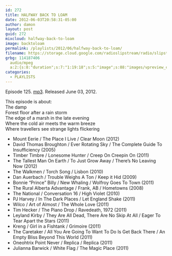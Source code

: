 ```yaml
---
id: 272
title: HALFWAY BACK TO LOAM
date: 2012-06-03T20:58:31-05:00
author: damon
layout: post
guid: 272
mixcloud: halfway-back-to-loam
image: backtoloam
permalink: /playlists/2012/06/halfway-back-to-loam/
filename: https://storage.cloud.google.com/radioslipstream/radio/slipstream-125.mp3
grbg: 114187406
  audio/mpeg
  a:2:{s:8:"duration";s:7:"1:19:18";s:5:"image";s:88:"images/vpreview_center.png";}
categories:
  - PLAYLISTS
---
```


Episode 125. [mp3](https://storage.cloud.google.com/radioslipstream/radio/slipstream-125.mp3). Released June 03, 2012.

This episode is about:  
The damp  
Forest floor after a rain storm  
The edge of a marsh in the late evening  
Where the cold air meets the warm breeze  
Where travellers see strange lights flickering

- Mount Eerie / The Place I Live / Clear Moon (2012)
- David Thomas Broughton / Ever Rotating Sky / The Complete Guide To Insufficiency (2005)
- Timber Timbre / Lonesome Hunter / Creep On Creepin On (2011)
- The Tallest Man On Earth / To Just Grow Away / There’s No Leaving Now (2012)
- The Walkmen / Torch Song / Lisbon (2010)
- Dan Auerbach / Trouble Weighs A Ton / Keep it Hid (2009)
- Bonnie “Prince” Billy / New Whaling / Wolfroy Goes To Town (2011)
- The Rural Alberta Advantage / Frank, AB / Hometowns (2008)
- The National / Conversation 16 / High Violet (2010)
- PJ Harvey / In The Dark Places / Let England Shake (2011)
- Wilco / Art of Almost / The Whole Love (2011)
- Tim Hecker / The Piano Drop / Ravedeath, 1972 (2011)
- Leyland Kirby / They Are All Dead, There Are No Skip At All / Eager To Tear Apart the Stars (2011)
- Kreng / Girl in a Fishtank / Grimoire (2011)
- The Caretaker / All You Are Going To Want To Do Is Get Back There / An Empty Bliss Beyond This World (2011)
- Oneohtrix Point Never / Replica / Replica (2011)
- Julianna Barwick / White Flag / The Magic Place (2011)
